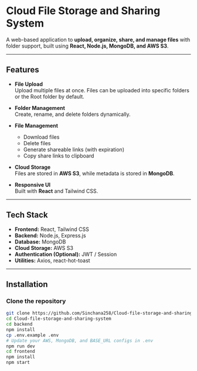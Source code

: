 # Cloud File Storage and Sharing System

A web-based application to **upload, organize, share, and manage files** with folder support, built using **React, Node.js, MongoDB, and AWS S3**.

---

##  Features

- **File Upload**  
  Upload multiple files at once. Files can be uploaded into specific folders or the Root folder by default.

- **Folder Management**  
  Create, rename, and delete folders dynamically.

- **File Management**  
  - Download files  
  - Delete files  
  - Generate shareable links (with expiration)  
  - Copy share links to clipboard

- **Cloud Storage**  
  Files are stored in **AWS S3**, while metadata is stored in **MongoDB**.

- **Responsive UI**  
  Built with **React** and Tailwind CSS.

---

##  Tech Stack

- **Frontend:** React, Tailwind CSS  
- **Backend:** Node.js, Express.js  
- **Database:** MongoDB  
- **Cloud Storage:** AWS S3  
- **Authentication (Optional):** JWT / Session  
- **Utilities:** Axios, react-hot-toast  

---

##  Installation

### **Clone the repository**
```bash
git clone https://github.com/Sinchana258/Cloud-file-storage-and-sharing-system.git
cd Cloud-file-storage-and-sharing-system
cd backend
npm install
cp .env.example .env
# Update your AWS, MongoDB, and BASE_URL configs in .env
npm run dev
cd frontend
npm install
npm start
